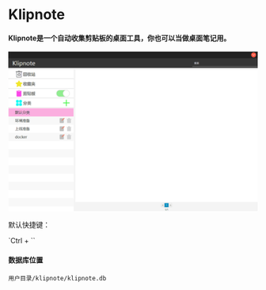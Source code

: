 # Klipnote

#### Klipnote是一个自动收集剪贴板的桌面工具，你也可以当做桌面笔记用。

![play](./doc/play.gif)


默认快捷键：

`Ctrl + \``

#### 数据库位置

`用户目录/klipnote/klipnote.db`